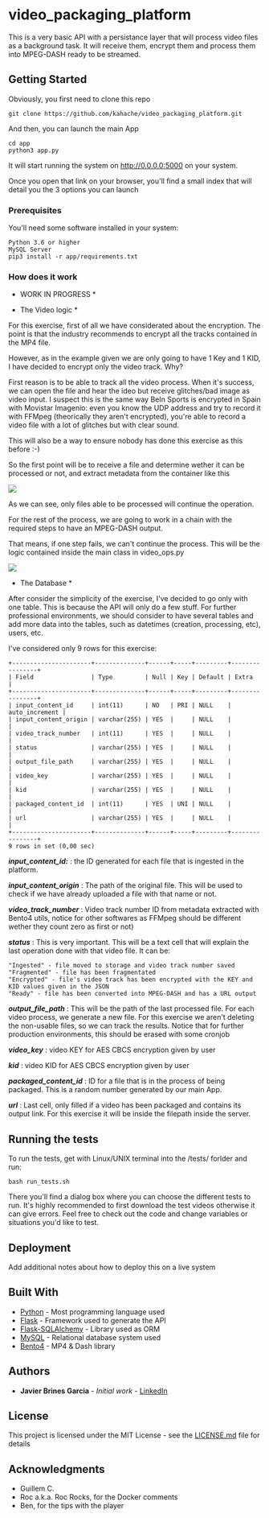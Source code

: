 # video_packaging_platform

This is a very basic API with a persistance layer that will process video files as a background task. It will receive them, encrypt them and process them into MPEG-DASH ready to be streamed.

## Getting Started

Obviously, you first need to clone this repo
```
git clone https://github.com/kahache/video_packaging_platform.git
```
And then, you can launch the main App 
```
cd app
python3 app.py
```
It will start running the system on http://0.0.0.0:5000 on your system. 

Once you open that link on your browser, you'll find a small index that will detail you the 3 options you can launch
### Prerequisites

You'll need some software installed in your system:
```
Python 3.6 or higher
MySQL Server
pip3 install -r app/requirements.txt
```

### How does it work

* WORK IN PROGRESS *

* The Video logic *

For this exercise, first of all we have considerated about the encryption. The point is that the industry recommends to encrypt all the tracks contained in the MP4 file.

However, as in the example given we are only going to have 1 Key and 1 KID, I have decided to encrypt only the video track. Why?

First reason is to be able to track all the video process. When it's success, we can open the file and hear the ideo but receive glitches/bad image as video input. I suspect this is the same way BeIn Sports is encrypted in Spain with Movistar Imagenio: even you know the UDP address and try to record it with FFMpeg (theorically they aren't encrypted), you're able to record a video file with a lot of glitches but with clear sound.

This will also be a way to ensure nobody has done this exercise as this before :-)

So the first point will be to receive a file and determine wether it can be processed or not, and extract metadata from the container like this

![](images/video_ops_ingest.png)

As we can see, only files able to be processed will continue the operation.

For the rest of the process, we are going to work in a chain with the required steps to have an MPEG-DASH output.

That means, if one step fails, we can't continue the process. This will be the logic contained inside the main class in video_ops.py

![](images/VideoOperationsLogic.png)

* The Database *

After consider the simplicity of the exercise, I've decided to go only with one table. This is because the API will only do a few stuff. For further professional environments, we should consider to have several tables and add more data into the tables, such as datetimes (creation, processing, etc), users, etc.

I've considered only 9 rows for this exercise:
```
+----------------------+--------------+------+-----+---------+----------------+
| Field                | Type         | Null | Key | Default | Extra          |
+----------------------+--------------+------+-----+---------+----------------+
| input_content_id     | int(11)      | NO   | PRI | NULL    | auto_increment |
| input_content_origin | varchar(255) | YES  |     | NULL    |                |
| video_track_number   | int(11)      | YES  |     | NULL    |                |
| status               | varchar(255) | YES  |     | NULL    |                |
| output_file_path     | varchar(255) | YES  |     | NULL    |                |
| video_key            | varchar(255) | YES  |     | NULL    |                |
| kid                  | varchar(255) | YES  |     | NULL    |                |
| packaged_content_id  | int(11)      | YES  | UNI | NULL    |                |
| url                  | varchar(255) | YES  |     | NULL    |                |
+----------------------+--------------+------+-----+---------+----------------+
9 rows in set (0,00 sec)
```
**_input_content_id:_** : the ID generated for each file that is ingested in the platform.  

**_input_content_origin_** : The path of the original file. This will be used to check if we have already uploaded a file with that name or not. 

**_video_track_number_** : Video track number ID from metadata extracted with Bento4 utils, notice for other softwares as FFMpeg should be different wether they count zero as first or not)

**_status_** : This is very important. This will be a text cell that will explain the last operation done with that video file.
    It can be:
    
    "Ingested" - file moved to storage and video track number saved
    "Fragmented" - file has been fragmentated
    "Encrypted" - file's video track has been encrypted with the KEY and KID values given in the JSON
    "Ready" - file has been converted into MPEG-DASH and has a URL output

**_output_file_path_** : This will be the path of the last processed file. For each video process, we generate a new file. For this exercise we aren't deleting the non-usable files, so we can track the results. Notice that for further production environments, this should be erased with some cronjob 

**_video_key_** : video KEY for AES CBCS encryption given by user

**_kid_** : video KID for AES CBCS encryption given by user 

**_packaged_content_id_** : ID for a file that is in the process of being packaged. This is a random number generated by our main App.

**_url_** : Last cell, only filled if a video has been packaged and contains its output link. For this exercise it will be inside the filepath inside the server.       

## Running the tests

To run the tests, get with Linux/UNIX terminal into the /tests/ forlder and run:
```
bash run_tests.sh
```
There you'll find a dialog box where you can choose the different tests to run. It's highly recommended to first download the test videos otherwise it can give errors. Feel free to check out the code and change variables or situations you'd like to test.
## Deployment

Add additional notes about how to deploy this on a live system

## Built With

* [Python](https://www.python.org/downloads/release/python-360/) - Most programming language used
* [Flask](https://flask.palletsprojects.com/en/1.1.x/) - Framework used to generate the API
* [Flask-SQLAlchemy](https://flask-sqlalchemy.palletsprojects.com/en/2.x/) - Library used as ORM
* [MySQL](https://www.mysql.com) - Relational database system used
* [Bento4](https://www.bento4.com) - MP4 & Dash library

## Authors

* **Javier Brines Garcia** - *Initial work* - [LinkedIn](https://www.linkedin.com/in/javi-brines-cto)

## License

This project is licensed under the MIT License - see the [LICENSE.md](LICENSE.md) file for details

## Acknowledgments

* Guillem C.
* Roc a.k.a. Roc Rocks, for the Docker comments
* Ben, for the tips with the player
